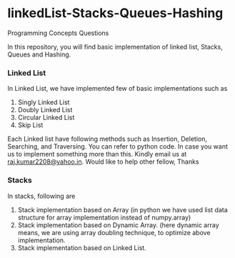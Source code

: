 # linkedList-Stacks-Queues-Hashing
Programming Concepts Questions


In this repository, you will find basic implementation of linked list, Stacks, Queues and Hashing.

### Linked List
In Linked List, we have implemented few of basic implementations such as
1) Singly Linked List
2) Doubly Linked List
3) Circular Linked List
4) Skip List

Each Linked list have following methods such as Insertion, Deletion, Searching, and Traversing. You can refer to python code. In case you want us to implement something more than this. Kindly email us at raj.kumar2208@yahoo.in.
Would like to help other fellow, Thanks

### Stacks
In stacks, following are
1) Stack implementation based on Array (in python we have used list data structure for array implementation instead of numpy.array)
2) Stack implementation based on Dynamic Array. (here dynamic array means, we are using array doubling technique, to optimize above implementation.
3) Stack implementation based on Linked List.
